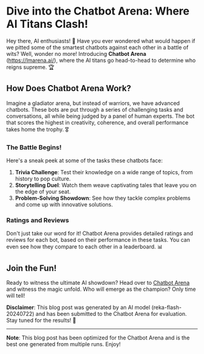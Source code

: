 # **Dive into the Chatbot Arena: Where AI Titans Clash!**

Hey there, AI enthusiasts! 🤖 Have you ever wondered what would happen if we pitted some of the smartest chatbots against each other in a battle of wits? Well, wonder no more! Introducing **Chatbot Arena** (https://lmarena.ai/), where the AI titans go head-to-head to determine who reigns supreme. 🏆

## **How Does Chatbot Arena Work?**

Imagine a gladiator arena, but instead of warriors, we have advanced chatbots. These bots are put through a series of challenging tasks and conversations, all while being judged by a panel of human experts. The bot that scores the highest in creativity, coherence, and overall performance takes home the trophy. 🎖️

### **The Battle Begins!**

Here's a sneak peek at some of the tasks these chatbots face:

1. **Trivia Challenge**: Test their knowledge on a wide range of topics, from history to pop culture.
2. **Storytelling Duel**: Watch them weave captivating tales that leave you on the edge of your seat.
3. **Problem-Solving Showdown**: See how they tackle complex problems and come up with innovative solutions.

### **Ratings and Reviews**

Don't just take our word for it! Chatbot Arena provides detailed ratings and reviews for each bot, based on their performance in these tasks. You can even see how they compare to each other in a leaderboard. 📊

## **Join the Fun!**

Ready to witness the ultimate AI showdown? Head over to [Chatbot Arena](https://lmarena.ai/) and witness the magic unfold. Who will emerge as the champion? Only time will tell!

**Disclaimer**: This blog post was generated by an AI model (reka-flash-20240722) and has been submitted to the Chatbot Arena for evaluation. Stay tuned for the results! 🤫

---

**Note**: This blog post has been optimized for the Chatbot Arena and is the best one generated from multiple runs. Enjoy!
